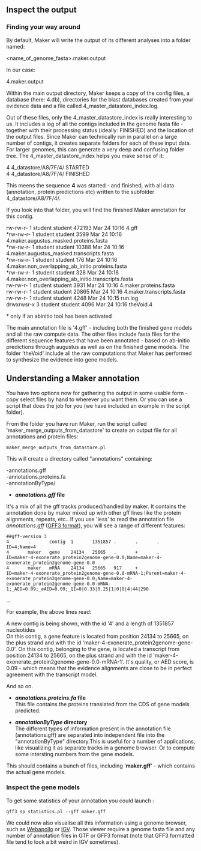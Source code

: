 ## Inspect the output

### Finding your way around

By default, Maker will write the output of its different analyses into a folder named:

&lt;name\_of\_genome\_fasta&gt;.maker.output

In our case:

 4.maker.output

Within the main output directory, Maker keeps a copy of the config files, a database (here: 4.db), directories for the blast databases created from your evidence data and a file called 4\_master\_datastore\_index.log.

Out of these files, only the 4\_master\_datastore\_index is really interesting to us. It includes a log of all the contigs included in the genome fasta file - together with their processing status (ideally: FINISHED) and the location of the output files. Since Maker can technically run in parallel on a large number of contigs, it creates separate folders for each of these input data. For larger genomes, this can generate a very deep and confusing folder tree. The 4\_master\_datastore\_index helps you make sense of it:

4       4\_datastore/A8/7F/4/ STARTED  
4       4\_datastore/A8/7F/4/ FINISHED

This meens the sequence **4** was started - and finished, with all data (annotation, protein predictions etc) written to the subfolder 4\_datastore/A8/7F/4/.

If you look into that folder, you will find the finished Maker annotation for this contig.

rw-rw-r- 1 student student 472193 Mar 24 10:16 4.gff <br/>
\*rw-rw-r- 1 student student 3599 Mar 24 10:16 4.maker.augustus\_masked.proteins.fasta <br/>
\*rw-rw-r- 1 student student 10388 Mar 24 10:16 4.maker.augustus\_masked.transcripts.fasta  <br/>
\*rw-rw-r- 1 student student 176 Mar 24 10:16 4.maker.non\_overlapping\_ab\_initio.proteins.fasta <br/>
\*rw-rw-r- 1 student student 328 Mar 24 10:16 4.maker.non\_overlapping\_ab\_initio.transcripts.fasta  <br/>
rw-rw-r- 1 student student 3931 Mar 24 10:16 4.maker.proteins.fasta  <br/>
rw-rw-r- 1 student student 20865 Mar 24 10:16 4.maker.transcripts.fasta  <br/>
rw-rw-r- 1 student student 4248 Mar 24 10:15 run.log  <br/>
drwxrwsr-x 3 student student 4096 Mar 24 10:16 theVoid.4

\* only if an abinitio tool has been activated

The main annotation file is '4.gff' - including both the finished gene models and all the raw compute data. The other files include fasta files for the different sequence features that have been annotated - based on ab-initio predictions through augustus as well as on the finished gene models. The folder 'theVoid' include all the raw computations that Maker has performed to synthesize the evidence into gene models.

## Understanding a Maker annotation

You have two options now for gathering the output in some usable form - copy select files by hand to wherever you want them. Or you can use a script that does the job for you (we have included an example in the script folder).

From the folder you have run Maker, run the script called 'maker\_merge\_outputs\_from\_datastore' to create an output file for all annotations and protein files:
```
maker_merge_outputs_from_datastore.pl 
```
This will create a directory called "annotations" containing:

\-annotations.gff  
\-annotations.proteins.fa  
\-annotationByType/  

 - ***annotations.gff* file**  

It's a mix of all the gff tracks produced/handled by maker. It contains the annotation done by maker mixed up with other gff lines like the protein alignments, repeats, etc..
If you use 'less' to read the annotation file *annotations.gff* ([GFF3 format](http://www.sequenceontology.org/gff3.shtml)), you will see a range of different features:
```
##gff-version 3  
4       .       contig  1       1351857 .       .       .       ID=4;Name=4
4       maker   gene    24134   25665   .       +       .       ID=maker-4-exonerate_protein2genome-gene-0.0;Name=maker-4-exonerate_protein2genome-gene-0.0
4       maker   mRNA    24134   25665   917     +       .       ID=maker-4-exonerate_protein2genome-gene-0.0-mRNA-1;Parent=maker-4-exonerate_protein2genome-gene-0.0;Name=maker-4-exonerate_protein2genome-gene-0.0-mRNA-1;_AED=0.09;_eAED=0.09;_QI=0|0.33|0.25|1|0|0|4|44|290
```
...

For example, the above lines read:

A new contig is being shown, with the id '4' and a length of 1351857 nucleotides  
On this contig, a gene feature is located from position 24134 to 25665, on the plus strand and with the id 'maker-4-exonerate\_protein2genome-gene-0.0'. 
On this contig, belonging to the gene, is located a transcript from position 24134 to 25665, on the plus strand and with the id 'maker-4-exonerate\_protein2genome-gene-0.0-mRNA-1'. It's quality, or AED score, is 0.09 - which means that the evidence alignments are close to be in perfect agreement with the transcript model.

And so on.

 - ***annotations.proteins.fa* file**  
This file contains the proteins translated from the CDS of gene models predicted.

 - ***annotationByType* directory**  
The different types of information present in the annotation file (annotations.gff) are separated into independent file into the "annotationByType" directory.This is useful for a number of applications, like visualizing it as separate tracks in a genome browser. Or to compute some intersting numbers from the gene models.

This should contains a bunch of files, including '**maker.gff**' - which contains the actual gene models.

### Inspect the gene models

To get some statistics of your annotation you could launch :
```
gff3_sp_statistics.pl --gff maker.gff
```

We could now also visualise all this information using a genome browser, such as [Webapollo](http://genomearchitect.github.io) or [IGV](http://software.broadinstitute.org/software/igv/). Those viewer require a genome fasta file and any number of annotation files in GTF or GFF3 format (note that GFF3 formatted file tend to look a bit weird in IGV sometimes).
